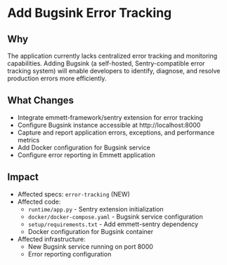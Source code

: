 # Add Bugsink Error Tracking

## Why

The application currently lacks centralized error tracking and monitoring capabilities. Adding Bugsink (a self-hosted, Sentry-compatible error tracking system) will enable developers to identify, diagnose, and resolve production errors more efficiently.

## What Changes

- Integrate emmett-framework/sentry extension for error tracking
- Configure Bugsink instance accessible at http://localhost:8000
- Capture and report application errors, exceptions, and performance metrics
- Add Docker configuration for Bugsink service
- Configure error reporting in Emmett application

## Impact

- Affected specs: `error-tracking` (NEW)
- Affected code:
  - `runtime/app.py` - Sentry extension initialization
  - `docker/docker-compose.yaml` - Bugsink service configuration
  - `setup/requirements.txt` - Add emmett-sentry dependency
  - Docker configuration for Bugsink container
- Affected infrastructure:
  - New Bugsink service running on port 8000
  - Error reporting configuration

